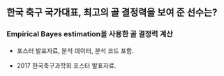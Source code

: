 ## 한국 축구 국가대표, 최고의 골 결정력을 보여 준 선수는?
### Empirical Bayes estimation을 사용한 골 결정력 계산

- 포스터 발표자료, 분석 데이터, 분석 코드 포함.

- 2017 한국축구과학회 포스터 발표자료.
